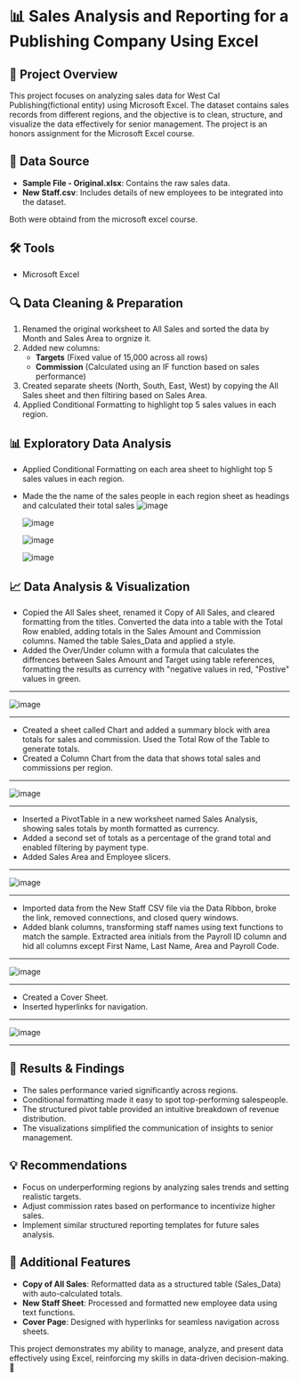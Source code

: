 # 📊 Sales Analysis and Reporting for a Publishing Company Using Excel



## 📌 Project Overview
This project focuses on analyzing sales data for West Cal Publishing(fictional entity) using Microsoft Excel. The dataset contains sales records from different regions, and the objective is to clean, structure, and visualize the data effectively for senior management. The project is an honors assignment for the Microsoft Excel course.

## 📂 Data Source
- **Sample File - Original.xlsx**: Contains the raw sales data.
- **New Staff.csv**: Includes details of new employees to be integrated into the dataset.
 
 Both were obtaind from the microsoft excel course.


## 🛠 Tools
- Microsoft Excel


## 🔍 Data Cleaning & Preparation
1. Renamed the original worksheet to All Sales and sorted the data by Month and Sales Area to orgnize it.
2. Added new columns:
   - **Targets** (Fixed value of 15,000 across all rows)
   - **Commission** (Calculated using an IF function based on sales performance)
3. Created separate sheets (North, South, East, West) by copying the All Sales sheet and then filtiring based on Sales Area.
4. Applied Conditional Formatting to highlight top 5 sales values in each region.

## 📊 Exploratory Data Analysis
- Applied Conditional Formatting on each area sheet to highlight top 5 sales values in each region.
- Made the the name of the sales people in each region sheet as headings and calculated their total sales
  ![image](https://github.com/user-attachments/assets/35b3db0c-1bc1-4c88-b05d-dfde4240e359)

  ![image](https://github.com/user-attachments/assets/db16f03b-a460-482b-9b3a-2cf169939782)

  ![image](https://github.com/user-attachments/assets/24119441-47fc-47c6-8e31-18eaa1a63fdb)

  ![image](https://github.com/user-attachments/assets/6bb910b0-5b09-4db0-a734-6998d5739d1c)




  



## 📈 Data Analysis & Visualization
- Copied the All Sales sheet, renamed it Copy of All Sales, and cleared formatting from the titles. Converted the data into a table with the Total Row enabled, adding totals in the Sales Amount and Commission columns. Named the table Sales_Data and applied a style.
- Added the Over/Under column with a formula that calculates the diffrences between Sales Amount and Target using table references, formatting the results as currency with "negative values in red, "Postive" values in green.
---
![image](https://github.com/user-attachments/assets/5674e57e-b5d8-43a5-a265-22fa2f3e17ed)

---
- Created a sheet called Chart and added a summary block with area totals for sales and commission. Used the Total Row of the Table to generate totals.
- Created a Column Chart from the data that shows total sales and commissions per region.
---
  ![image](https://github.com/user-attachments/assets/26df0ed5-e292-45c4-9dd4-d47f5007bc4b)
  
 --- 
  
  
- Inserted a PivotTable in a new worksheet named Sales Analysis, showing sales totals by month formatted as currency.
- Added a second set of totals as a percentage of the grand total and enabled filtering by payment type.
- Added Sales Area and Employee slicers.
---
![image](https://github.com/user-attachments/assets/4af680f1-c98d-4c1c-80b1-769aae8695cd)

---


- Imported data from the New Staff CSV file via the Data Ribbon, broke the link, removed connections, and closed query windows.
- Added blank columns, transforming staff names using text functions to match the sample. Extracted area initials from the Payroll ID column and hid all columns except First Name, Last Name, Area and Payroll Code.
---
![image](https://github.com/user-attachments/assets/c1525bdc-256a-416c-9414-88fa32cec35a)

---

 
- Created a Cover Sheet.
- Inserted hyperlinks for navigation.
---
![image](https://github.com/user-attachments/assets/3ce0e938-b747-4a95-b197-a72a1e1012b0)

---


   
## 🔬 Results & Findings
- The sales performance varied significantly across regions.
- Conditional formatting made it easy to spot top-performing salespeople.
- The structured pivot table provided an intuitive breakdown of revenue distribution.
- The visualizations simplified the communication of insights to senior management.

## 💡 Recommendations
- Focus on underperforming regions by analyzing sales trends and setting realistic targets.
- Adjust commission rates based on performance to incentivize higher sales.
- Implement similar structured reporting templates for future sales analysis.

## 📑 Additional Features
- **Copy of All Sales**: Reformatted data as a structured table (Sales_Data) with auto-calculated totals.
- **New Staff Sheet**: Processed and formatted new employee data using text functions.
- **Cover Page**: Designed with hyperlinks for seamless navigation across sheets.

This project demonstrates my ability to manage, analyze, and present data effectively using Excel, reinforcing my skills in data-driven decision-making. 🚀
